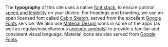 The __typography__ of this site uses a native [font stack](https://www.smashingmagazine.com/2015/11/using-system-ui-fonts-practical-guide/), to ensure optimal [speed and legibility](https://getbootstrap.com/docs/4.0/content/reboot/#native-font-stack) on your device. For headings and branding, we use an open licensed font called [Cabin Sketch](https://fonts.google.com/specimen/Cabin+Sketch), served from the excellent [Google Fonts](https://fonts.google.com/) service. We also use [Material Design](https://material.io/icons/) icons in some of the apps (as well as regular/miscellaneous [unicode symbols](https://en.wikipedia.org/wiki/Miscellaneous_Symbols)) to provide a familiar and consistent visual language. Material icons are also served from [Google Fonts](https://fonts.google.com/).
